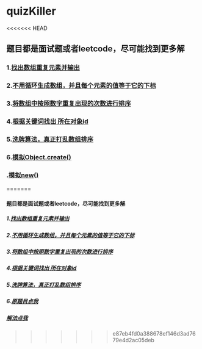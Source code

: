 # quizKiller

<<<<<<< HEAD
## 题目都是面试题或者leetcode，尽可能找到更多解

### 1.[找出数组重复元素并输出](https://github.com/ShiTuoCheng/quizKiller/blob/master/unique.js)

### 2.[不用循环生成数组，并且每个元素的值等于它的下标](https://github.com/ShiTuoCheng/quizKiller/blob/master/createArrayWithoutLoop.js)

### 3.[将数组中按照数字重复出现的次数进行排序](https://github.com/ShiTuoCheng/quizKiller/blob/master/sortRepeat.js)

### 4.[根据关键词找出 所在对象id](https://github.com/ShiTuoCheng/quizKiller/blob/master/findDocList.js)

### 5.[洗牌算法，真正打乱数组排序](https://github.com/ShiTuoCheng/quizKiller/blob/master/Fisher_Yates_shuffle.js)

### 6.[模拟Object.create()](https://github.com/ShiTuoCheng/quizKiller/blob/master/ObjectCreat.js)

### .[模拟new()](https://github.com/ShiTuoCheng/quizKiller/blob/master/ObjectCreat.js)
=======
#### 题目都是面试题或者leetcode，尽可能找到更多解
##### 1.[找出数组重复元素并输出](https://github.com/ShiTuoCheng/quizKiller/blob/master/unique.js)
##### 2.[不用循环生成数组，并且每个元素的值等于它的下标](https://github.com/ShiTuoCheng/quizKiller/blob/master/createArrayWithoutLoop.js)
##### 3.[将数组中按照数字重复出现的次数进行排序](https://github.com/ShiTuoCheng/quizKiller/blob/master/sortRepeat.js)
##### 4.[根据关键词找出 所在对象id](https://github.com/ShiTuoCheng/quizKiller/blob/master/findDocList.js)
##### 5.[洗牌算法，真正打乱数组排序](https://github.com/ShiTuoCheng/quizKiller/blob/master/Fisher_Yates_shuffle.js)
##### 6.[原题目点我](https://user-gold-cdn.xitu.io/2018/3/21/162468732563a3da?imageView2/0/w/1280/h/960/format/webp/ignore-error/1)
##### [解法点我](https://github.com/ShiTuoCheng/quizKiller/blob/master/CodingMan.js)
>>>>>>> e87eb4fd0a388678ef146d3ad7679e4d2ac05deb

